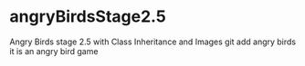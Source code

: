 # angryBirdsStage2.5
Angry Birds stage 2.5 with Class Inheritance and Images
git add angry birds 
it is an angry bird game